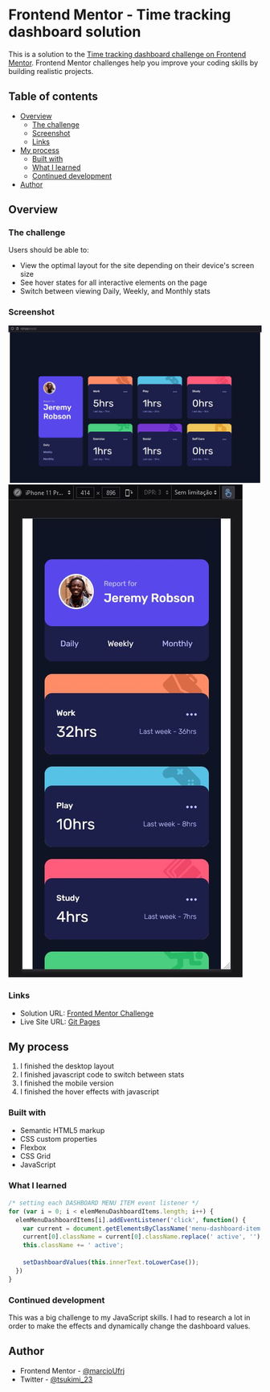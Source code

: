 # Frontend Mentor - Time tracking dashboard solution

This is a solution to the [Time tracking dashboard challenge on Frontend Mentor](https://www.frontendmentor.io/challenges/time-tracking-dashboard-UIQ7167Jw). Frontend Mentor challenges help you improve your coding skills by building realistic projects. 

## Table of contents

- [Overview](#overview)
  - [The challenge](#the-challenge)
  - [Screenshot](#screenshot)
  - [Links](#links)
- [My process](#my-process)
  - [Built with](#built-with)
  - [What I learned](#what-i-learned)
  - [Continued development](#continued-development)
- [Author](#author)

## Overview

### The challenge

Users should be able to:

- View the optimal layout for the site depending on their device's screen size
- See hover states for all interactive elements on the page
- Switch between viewing Daily, Weekly, and Monthly stats

### Screenshot

![](./screenshots/desktop-version.JPG)
![](./screenshots/mobile-version.JPG)

### Links

- Solution URL: [Fronted Mentor Challenge](https://your-solution-url.com)
- Live Site URL: [Git Pages](https://marcioufrj.github.io/challenge-junior-time-tracking-dashboard/)

## My process

1. I finished the desktop layout
2. I finished javascript code to switch between stats
3. I finished the mobile version
4. I finished the hover effects with javascript

### Built with

- Semantic HTML5 markup
- CSS custom properties
- Flexbox
- CSS Grid
- JavaScript

### What I learned

```js
/* setting each DASHBOARD MENU ITEM event listener */
for (var i = 0; i < elemMenuDashboardItems.length; i++) {
  elemMenuDashboardItems[i].addEventListener('click', function() {
    var current = document.getElementsByClassName('menu-dashboard-item active');
    current[0].className = current[0].className.replace(' active', '');
    this.className += ' active';

    setDashboardValues(this.innerText.toLowerCase());
  })
}
```

### Continued development

This was a big challenge to my JavaScript skills. I had to research a lot in order to make the effects and dynamically change the dashboard values.

## Author

- Frontend Mentor - [@marcioUfrj](https://www.frontendmentor.io/profile/marcioUfrj)
- Twitter - [@tsukimi_23](https://www.twitter.com/tsukimi_23)
